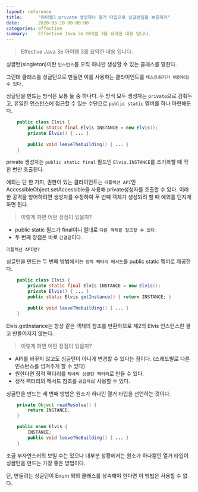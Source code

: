 ```yaml
---
layout: reference
title:      "아이템3 private 생성자나 열거 타입으로 싱글턴임을 보증하라"
date:       2020-03-10 00:00:00
categories: effective
summary:    Effective Java 3e 아이템 3을 요약한 내용 입니다.
---
```


> Effective Java 3e 아이템 3를 요약한 내용 입니다.

싱글턴(singleton)이란 `인스턴스`를 오직 하나만 생성할 수 있는 클래스를 말한다. 

그런데 클래스를 싱글턴으로 만들면 이를 사용하는 클라이언트를 `테스트하기가 어려워질 수 있다.` 

싱글턴을 만드는 방식은 보통 둘 중 하나다. 두 방식 모두 생성자는 `private`으로 감춰두고, 유일한 인스턴스에 접근할 수 있는 수단으로 `public static` 멤버를 하나 마련해둔다. 
```java
    public class Elvis {
    	public static final Elvis INSTANCE = new Elvis();
    	private Elvis() { ... }
    
    	public void leaveThebuilding() { ... }
    }
```

private 생성자는 `public static final` 필드인 `Elvis.INSTANCE`를 초기화할 때 딱 한 번만 호출된다. 

예외는 단 한 가지, 권한이 있는 클라이언트는 `리플렉션 API`인 AccessibleObject.setAccessible을 사용해 private생성자를 호출할 수 있다. 이러한 공격을 방어하려면 생성자를 수정하여 두 번째 객체가 생성되려 할 때 예외를 던지게 하면 된다. 

> 이렇게 하면 어떤 장점이 있을까?

- public static 필드가 final이니 절대로 `다른 객체를 참조할 수 없다.`
- 두 번째 장점은 바로 `간결함`이다.

`리플렉션 API란?`

싱글턴을 만드는 두 번째 방법에서는 `정적 팩터리 메서드`를 public static 멤버로 제공한다. 
```java
    public class Elvis {
    	private static final Elvis INSTANCE = new Elvis();
    	private Elvis() { ... }
    	public static Elvis getInstance() { return INSTANCE; }
    
    	public void leaveThebuilding() { ... }
    }
```

Elvis.getInstance는 항상 같은 객체의 참조를 반환하므로 제2의 Elvis 인스턴스란 결코 만들어지지 않는다. 

> 이렇게 하면 어떤 장점이 있을까?

- API를 바꾸지 않고도 싱글턴이 아니게 변경할 수 있다는 점이다. (스레드별로 다른 인스턴스를 넘겨주게 할 수 있다)
- 원한다면 정적 팩터리를 `제네릭 싱글턴 팩터리`로 만들 수 있다.
- 정적 팩터리의 메서드 참조를 `공급자`로 사용할 수 있다.

싱글턴을 만드는 세 번째 방법은 원소가 하나인 열거 타입을 선언하는 것이다. 
```java
    private Object readResolve() {
    	return INSTANCE;
    }

    public enum Elvis {
    	INSTANCE;
    	public void leaveTheBuilding() { ... }
    }
```

조금 부자연스러워 보일 수는 있으나 대부분 상황에서는 원소가 하나뿐인 열거 타입이 싱글턴을 만드는 가장 좋은 방법이다. 

단, 만들려는 싱글턴이 Enum 외의 클래스를 상속해야 한다면 이 방법은 사용할 수 없다.